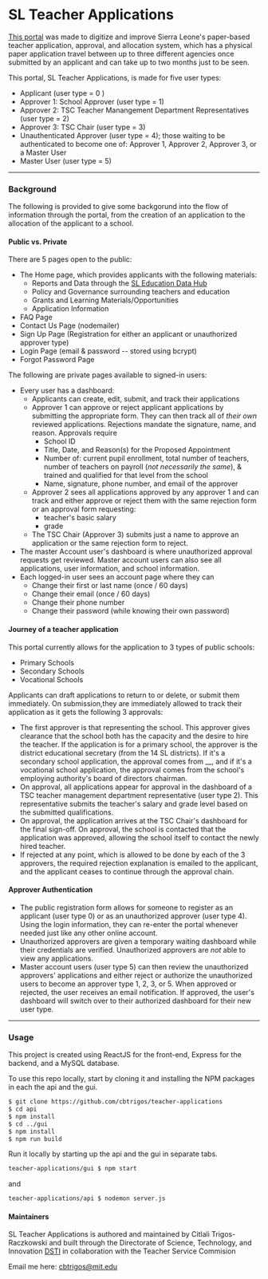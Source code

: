 # SL Teacher Applications 

[This portal](https://github.com/cbtrigos/teacher-applications) was made to digitize and improve Sierra Leone's paper-based teacher application, approval, and allocation system, which has a physical paper application travel between up to three different agencies once submitted by an applicant and can take up to two months just to be seen. 

This portal, SL Teacher Applications, is made for five user types: 
* Applicant (user type = 0 ) 
* Approver 1: School Approver (user type = 1)
* Approver 2: TSC Teacher Manangement Department Representatives (user type = 2) 
* Approver 3: TSC Chair (user type = 3)
* Unauthenticated Approver (user type = 4); those waiting to be authenticated to become one of: Approver 1, Approver 2, Approver 3, or a Master User 
* Master User (user type = 5)

--------------------------------------------------------------------
### Background 
The following is provided to give some backgorund into the flow of information through the portal, from the creation of an application to the allocation of the applicant to a school. 

#### Public vs. Private 
There are 5 pages open to the public: 
- The Home page, which provides applicants with the following materials: 
  - Reports and Data through the [SL Education Data Hub](https://www.educationdatahub.dsti.gov.sl/)
  - Policy and Governance surrounding teachers and education
  - Grants and Learning Materials/Opportunities 
  - Application Information 
- FAQ Page
- Contact Us Page (nodemailer)
- Sign Up Page (Registration for either an applicant or unauthorized approver type)
- Login Page (email & password -- stored using bcrypt)
- Forgot Password Page 

The following are private pages available to signed-in users: 
- Every user has a dashboard: 
    - Applicants can create, edit, submit, and track their applications 
    - Approver 1 can approve or reject applicant applications by submitting the appropriate form. They can then track all of _their own_ reviewed applications. Rejections mandate the signature, name, and reason. Approvals require
        - School ID
        - Title, Date, and Reason(s) for the Proposed Appointment
        - Number of: current pupil enrollment, total number of teachers, number of teachers on payroll (_not necessarily the same_), & trained and qualified for that level from the school
        - Name, signature, phone number, and email of the approver
    - Approver 2 sees all applications approved by any approver 1 and can track and either approve or reject them with the same rejection form or an approval form requesting:
        - teacher's basic salary 
        - grade
    - The TSC Chair (Approver 3) submits just a name to approve an application or the same rejection form to reject. 
- The master Account user's dashboard is where unauthorized approval requests get reviewed. Master account users can also see all applications, user information, and school information. 
- Each logged-in user sees an account page where they can 
    - Change their first or last name (once / 60 days)
    - Change their email (once / 60 days)
    - Change their phone number 
    - Change their password (while knowing their own password)

#### Journey of a teacher application 
This portal currently allows for the application to 3 types of public schools: 

- Primary Schools
- Secondary Schools
- Vocational Schools 

Applicants can draft applications to return to or delete, or submit them immediately. On submission,they are immediately allowed to track their application as it gets the following 3 approvals: 

- The first approver is that representing the school. This approver gives clearance that the school both has the capacity and the desire to hire the teacher. If the application is for a primary school, the approver is the district educational secretary (from the 14 SL districts). If it's a secondary school application, the approval comes from __, and if it's a vocational school application, the approval comes from the school's employing authority's board of directors chairman. 
- On approval, all applications appear for approval in the dashboard of a TSC teacher management department representative (user type 2). This representative submits the teacher's salary and grade level based on the submitted qualifications. 
- On approval, the application arrives at the TSC Chair's dashboard for the final sign-off. On approval, the school is contacted that the application was approved, allowing the school itself to contact the newly hired teacher. 
- If rejected at any point, which is allowed to be done by each of the 3 approvers, the required rejection explanation is emailed to the applicant, and the applicant ceases to continue through the approval chain. 

#### Approver Authentication 

* The public registration form allows for someone to register as an applicant (user type 0) or as an unauthorized approver (user type 4). Using the login information, they can re-enter the portal whenever needed just like any other online account. 
* Unauthorized approvers are given a temporary waiting dashboard while their credentials are verified. Unauthorized approvers are _not_ able to view any applications. 
* Master account users (user type 5) can then review the unauthorized approvers' applications and either reject or authorize the unauthorized users to become an approver type 1, 2, 3, or 5. When approved or rejected, the user receives an email notification. If approved, the user's dashboard will switch over to their authorized dashboard for their new user type.


-------------------------------------------------------------------------
### Usage

This project is created using ReactJS for the front-end, Express for the backend, and a MySQL database. 

To use this repo locally, start by cloning it and installing the NPM packages in each the api and the gui.

``` bash
$ git clone https://github.com/cbtrigos/teacher-applications
$ cd api 
$ npm install
$ cd ../gui
$ npm install 
$ npm run build
```

Run it locally by starting up the api and the gui in separate tabs.

``` bash
teacher-applications/gui $ npm start
```
and 
``` bash
teacher-applications/api $ nodemon server.js
```

#### Maintainers

SL Teacher Applications is authored and maintained by Citlali Trigos-Raczkowski and built through the Directorate of Science, Technology, and Innovation [DSTI](https://www.dsti.gov.sl/) in collaboration with the Teacher Service Commision

Email me here: cbtrigos@mit.edu
